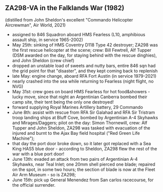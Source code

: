 ZA298-VA in the Falklands War (1982)
------------------------------------
(distilled from John Sheldon's excellent "Commando Helicopter Aircrewman", Air World, 2021)

- assigned to 846 Squadron aboard HMS Fearless (L10, amphibious assault ship, in service 1965-2002)
- May 25th: sinking of HMS Coventry D118 Type 42 destroyer; ZA298 was the first rescue helicopter at the scene; crew: Bill Fewtrell, Alf Tupper (DSM awarded on the day, for staying behind with the rescue dinghies), and John Sheldon (crew chief)
- dropped an unstable load of sweets and nutty bars, entire 846 sqn had the grid point for that "disaster", and they kept coming back to replenish
- late May: engine change, aboard RFA Fort Austin (in service 1979-2021)
- nearly crashed into the sea while returning to Fearless (night flight, no NVG)
- May 31st: crew goes on board HMS Fearless for hot food&showers - lucky move, since that night an Argentinian Canberra bombed their camp site, their tent being the only one destroyed!
- forward supplying Royal Marines Artillery battery, 29 Commando
- June 8th: assist with rescue from RFA Sir Galahad and RFA Sir Tristram troop landing ships at Bluff Cove, bombed by Argentinian A-4 Skyhawks and Mirages/Daggers; pilot on the day: Simon Thornewill, crew: Alf Tupper and John Sheldon, ZA298 was tasked with evacuation of the injured and burnt to the Ajax Bay field hospital ("Red Green Life Machine");
- that day the port door broke down, so it later got replaced with a Sea King HAS5 blue door - according to Sheldon, ZA298 flew the rest of the war with a blue port door!
- June 13th: evaded an attack from two pairs of Argentinian A-4 Skyhawks, near Teal Inlet; one 20mm shell pierced one blade; repaired on the spot, in some two hours; the section of blade is now at the Fleet Air Arm Museum - so is ZA298;
- June 15th: pick up General Menendez from San carlos racecourse, for the official surrender.

